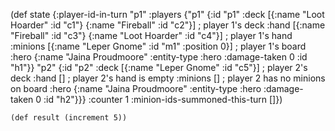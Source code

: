 

(def state
  {:player-id-in-turn "p1"
   :players {"p1" {:id "p1"
                   :deck [{:name "Loot Hoarder" :id "c1"}
                          {:name "Fireball" :id "c2"}] ; player 1's deck
                   :hand [{:name "Fireball" :id "c3"}
                          {:name "Loot Hoarder" :id "c4"}] ; player 1's hand
                   :minions [{:name "Leper Gnome" :id "m1" :position 0}] ; player 1's board
                   :hero {:name "Jaina Proudmoore" :entity-type :hero :damage-taken 0 :id "h1"}}
            "p2" {:id "p2"
                  :deck [{:name "Leper Gnome" :id "c5"}] ; player 2's deck
                  :hand []  ; player 2's hand is empty
                  :minions []  ; player 2 has no minions on board
                  :hero {:name "Jaina Proudmoore" :entity-type :hero :damage-taken 0 :id "h2"}}}
   :counter 1
   :minion-ids-summoned-this-turn []})



`(def result (increment 5))`
